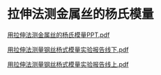 # 拉伸法测金属丝的杨氏模量

[用拉伸法测金属丝的杨氏模量PPT.pdf](用拉伸法测金属丝的杨氏模量PPT.pdf)

[用拉伸法测量钢丝杨式模量实验报告线下.pdf](用拉伸法测量钢丝杨式模量.pdf)

[用拉伸法测量钢丝杨式模量实验报告线上.pdf](苏海彦拉伸法测金属丝的杨氏模量.docx)

